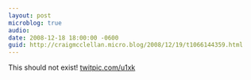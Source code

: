 ```yaml
---
layout: post
microblog: true
audio: 
date: 2008-12-18 18:00:00 -0600
guid: http://craigmcclellan.micro.blog/2008/12/19/t1066144359.html
---
```

This should not exist! [twitpic.com/u1xk](http://twitpic.com/u1xk)
